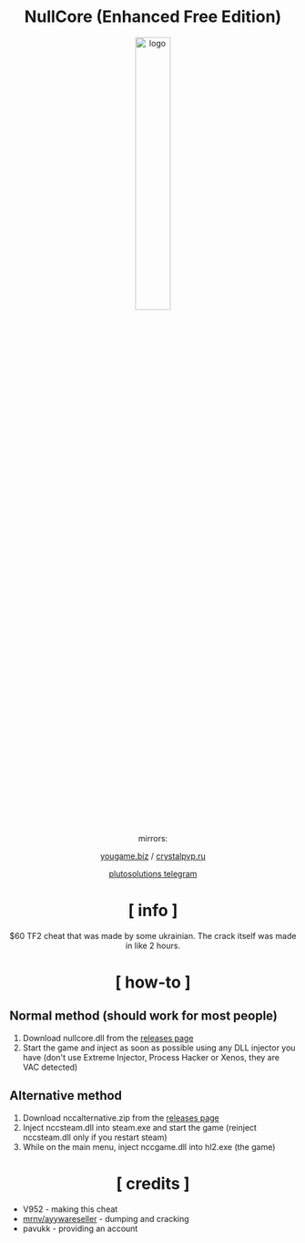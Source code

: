 <div align="center">

# NullCore (Enhanced Free Edition)

<img src="https://crystalpvp.ru/nullcore/logo.png" alt="logo" width="35%" />
<br> <br>

mirrors:

[yougame.biz](https://yougame.biz/threads/277950/) / [crystalpvp.ru](https://crystalpvp.ru/nullcore/)

[plutosolutions telegram](https://t.me/plutosolutions)

# [ info ]
$60 TF2 cheat that was made by some ukrainian. The crack itself was made in like 2 hours.

# [ how-to ]

</div>

## Normal method (should work for most people)
1. Download nullcore.dll from the [releases page](https://github.com/PlutoSolutions/NullCore/releases)
0. Start the game and inject as soon as possible using any DLL injector you have (don't use Extreme Injector, Process Hacker or Xenos, they are VAC detected)

## Alternative method
1. Download nccalternative.zip from the [releases page](https://github.com/PlutoSolutions/NullCore/releases)
0. Inject nccsteam.dll into steam.exe and start the game (reinject nccsteam.dll only if you restart steam)
0. While on the main menu, inject nccgame.dll into hl2.exe (the game)

<div align="center">

# [ credits ]

</div>

+ V952 - making this cheat
+ [mrnv/ayywareseller](https://github.com/mr-nv) - dumping and cracking
+ pavukk - providing an account
